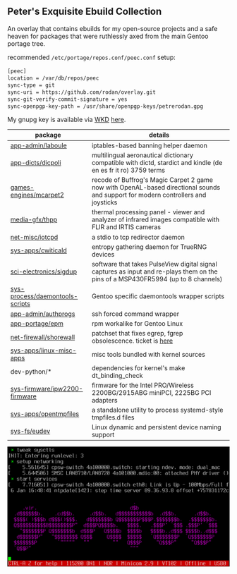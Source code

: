 ## Peter's Exquisite Ebuild Collection

An overlay that contains ebuilds for my open-source projects and a safe heaven for packages that were ruthlessly axed from the main Gentoo portage tree.

recommended ```/etc/portage/repos.conf/peec.conf``` setup:

```
[peec]
location = /var/db/repos/peec
sync-type = git
sync-uri = https://github.com/rodan/overlay.git
sync-git-verify-commit-signature = yes
sync-openpgp-key-path = /usr/share/openpgp-keys/petrerodan.gpg
```

My gnupg key is available via [WKD](https://wiki.gnupg.org/WKD) [here](https://openpgpkey.subdimension.ro/.well-known/openpgpkey/subdimension.ro/hu/w6rzxnjwt1aag7tjxgi19j844woafo1j?l=petre.rodan).


package | details
--- | ---
[app-admin/laboule](https://github.com/rodan/laboule) | iptables-based banning helper daemon
[app-dicts/dicpoli](https://github.com/rodan/dictionar_poliglot_de_aeronautica) | multilingual aeronautical dictionary compatible with dictd, stardict and kindle (de en es fr it ro) 3759 terms
[games-engines/mcarpet2](https://github.com/rodan/magic_carpet_2) | recode of Buffrog's Magic Carpet 2 game now with OpenAL-based directional sounds and support for modern controllers and joysticks
[media-gfx/thpp](https://github.com/rodan/thpp) | thermal processing panel - viewer and analyzer of infrared images compatible with FLIR and IRTIS cameras
[net-misc/iotcpd](https://github.com/rodan/iotcpd) | a stdio to tcp redirector daemon
[sys-apps/cwiticald](https://github.com/rodan/cwiticald) | entropy gathering daemon for TrueRNG devices
[sci-electronics/sigdup](https://github.com/rodan/sigdup) | software that takes PulseView digital signal captures as input and re-plays them on the pins of a MSP430FR5994 (up to 8 channels)
[sys-process/daemontools-scripts](https://github.com/rodan/daemontools-scripts) | Gentoo specific daemontools wrapper scripts
[app-admin/authprogs](https://github.com/11001100/authprogs) | ssh forced command wrapper
[app-portage/epm](https://github.com/fuzzyray/epm) | rpm workalike for Gentoo Linux
[net-firewall/shorewall](https://shorewall.org/) | patchset that fixes egrep, fgrep obsolescence. ticket is [here](https://bugs.gentoo.org/923441)
[sys-apps/linux-misc-apps](https://kernel.org/) | misc tools bundled with kernel sources
dev-python/* | dependencies for kernel's make dt_binding_check
[sys-firmware/ipw2200-firmware](http://ipw2200.sourceforge.net/) | firmware for the Intel PRO/Wireless 2200BG/2915ABG miniPCI, 2225BG PCI adapters
[sys-apps/opentmpfiles](https://github.com/openrc/opentmpfiles) | a standalone utility to process systemd-style tmpfiles.d files
[sys-fs/eudev](https://github.com/eudev-project/eudev) | Linux dynamic and persistent device naming support

![screenshot](./issue.png)
